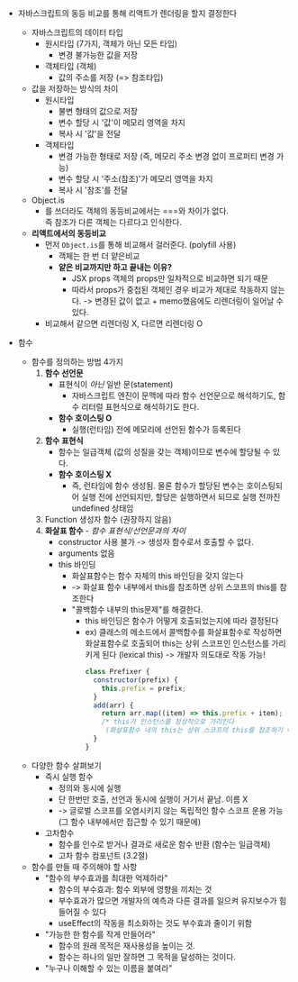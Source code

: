 - 자바스크립트의 동등 비교를 통해 리액트가 렌더링을 할지 결정한다

  - 자바스크립트의 데이터 타입
    - 원시타입 (7가지, 객체가 아닌 모든 타입)
      - 변경 불가능한 값을 저장
    - 객체타입 (객체)
      - 값의 주소를 저장 (=> 참조타입)
  - 값을 저장하는 방식의 차이
    - 원시타입
      - 불변 형태의 값으로 저장
      - 변수 할당 시 '값'이 메모리 영역을 차지
      - 복사 시 '값'을 전달
    - 객체타입
      - 변경 가능한 형태로 저장 (즉, 메모리 주소 변경 없이 프로퍼티 변경 가능)
      - 변수 할당 시 '주소(참조)'가 메모리 영역을 차지
      - 복사 시 '참조'를 전달
  - Object.is
    - 를 쓰더라도 객체의 동등비교에서는 ===와 차이가 없다.  
      즉 참조가 다른 객체는 다르다고 인식한다.
  - **리액트에서의 동등비교**
    - 먼저 `Object.is`를 통해 비교해서 걸러준다. (polyfill 사용)
      - 객체는 한 번 더 얕은비교
      - **얕은 비교까지만 하고 끝내는 이유?**
        - JSX props 객체의 props만 일차적으로 비교하면 되기 때문
        - 따라서 props가 중첩된 객체인 경우 비교가 제대로 작동하지 않는다. -> 변경된 값이 없고 + memo했음에도 리렌더링이 일어날 수 있다.
    - 비교해서 같으면 리렌더링 X, 다르면 리렌더링 O

- 함수
  - 함수를 정의하는 방법 4가지
    1. **함수 선언문**
       - 표현식이 _아닌_ 일반 문(statement)
         - 자바스크립트 엔진이 문맥에 따라 함수 선언문으로 해석하기도, 함수 리터럴 표현식으로 해석하기도 한다.
       - **함수 호이스팅 O**
         - 실행(런타임) 전에 메모리에 선언된 함수가 등록된다
    2. **함수 표현식**
       - 함수는 일급객체 (값의 성질을 갖는 객체)이므로 변수에 할당될 수 있다.
       - **함수 호이스팅 X**
         - 즉, 런타임에 함수 생성됨.
           물론 함수가 할당된 변수는 호이스팅되어 실행 전에 선언되지만, 할당은 실행하면서 되므로 실행 전까진 undefined 상태임
    3. Function 생성자 함수 (권장하지 않음)
    4. **화살표 함수** - _함수 표현식/선언문과의 차이_
       - constructor 사용 불가 -> 생성자 함수로서 호출할 수 없다.
       - arguments 없음
       - this 바인딩
         - 화살표함수는 함수 자체의 this 바인딩을 갖지 않는다
         - -> 화살표 함수 내부에서 this를 참조하면 상위 스코프의 this를 참조한다
         - "콜백함수 내부의 this문제"를 해결한다.
           - this 바인딩은 함수가 어떻게 호출되었는지에 따라 결정된다
           - ex) 클래스의 메소드에서 콜백함수를 화살표함수로 작성하면 화살표함수로 호출되어 this는 상위 스코프인 인스턴스를 가리키게 된다 (lexical this) -> 개발자 의도대로 작동 가능!
             ```js
             class Prefixer {
               constructor(prefix) {
                 this.prefix = prefix;
               }
               add(arr) {
                 return arr.map((item) => this.prefix + item);
                 /* this가 인스턴스를 정상적으로 가리킨다 
                  (화살표함수 내의 this는 상위 스코프의 this를 참조하기 때문!) */
               }
             }
             ```
  - 다양한 함수 살펴보기
    - 즉시 실행 함수
      - 정의와 동시에 실행
      - 단 한번만 호출, 선언과 동시에 실행이 거기서 끝남. 이름 X
      - -> 글로벌 스코프를 오염시키지 않는 독립적인 함수 스코프 운용 가능 (그 함수 내부에서만 접근할 수 있기 때문에)
    - 고차함수
      - 함수를 인수로 받거나 결과로 새로운 함수 반환 (함수는 일급객체)
      - 고차 함수 컴포넌트 (3.2절)
  - 함수를 만들 때 주의해야 할 사항
    - "함수의 부수효과를 최대한 억제하라"
      - 함수의 부수효과: 함수 외부에 영향을 끼치는 것
      - 부수효과가 많으면 개발자의 예측과 다른 결과를 일으켜 유지보수가 힘들어질 수 있다
      - useEffect의 작동을 최소화하는 것도 부수효과 줄이기 위함
    - "가능한 한 함수를 작게 만들어라"
      - 함수의 원래 목적은 재사용성을 높이는 것.
      - 함수는 하나의 일만 잘하면 그 목적을 달성하는 것이다.
    - "누구나 이해할 수 있는 이름을 붙여라"
